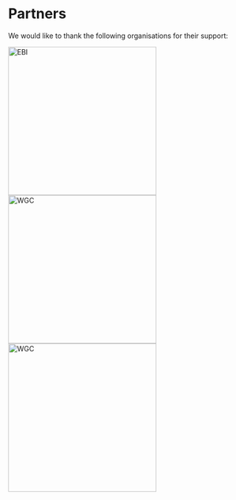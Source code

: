 # Partners

We would like to thank the following organisations for their support:
<br>

<img src="https://raw.githubusercontent.com/workflows-community/workflows-community.github.io/bd80bd6c426c17891f7734d876ea278c41398963/logos/colour/Ebi_official_logo.png" alt="EBI" style="width:300px;"/>
<br>

<img src="https://raw.githubusercontent.com/workflows-community/workflows-community.github.io/bd80bd6c426c17891f7734d876ea278c41398963/logos/colour/WGC_Logo_Landscape_Strapline.png" alt="WGC" style="width:300px;"/>
<br>

<img src="https://raw.githubusercontent.com/workflows-community/workflows-community.github.io/main/logos/colour/Wellcome_Sanger_Institute_Logo_Landscape_Digital_RGB_Full_Colour.svg" alt="WGC" style="width:300px;"/>
